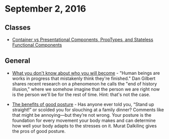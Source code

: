 # September 2, 2016


## Classes

- [Container vs Presentational Components, PropTypes, and Stateless Functional Components](http://courses.reactjsprogram.com/courses/reactjsfundamentals/lectures/762584)


## General

- [What you don't know about who you will become](http://ed.ted.com/featured/cVhQJDNq) - "Human beings are works in progress that mistakenly think they're finished." Dan Gilbert shares recent research on a phenomenon he calls the "end of history illusion," where we somehow imagine that the person we are right now is the person we'll be for the rest of time. Hint: that's not the case.

- [The benefits of good posture](http://ed.ted.com/lessons/the-benefits-of-good-posture-murat-dalkinic) - Has anyone ever told you, “Stand up straight!” or scolded you for slouching at a family dinner? Comments like that might be annoying—but they’re not wrong. Your posture is the foundation for every movement your body makes and can determine how well your body adapts to the stresses on it. Murat Dalkilinç gives the pros of good posture.
